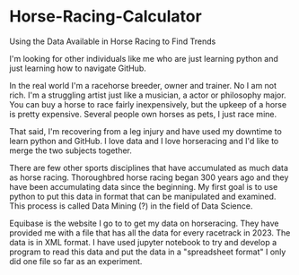 # Horse-Racing-Calculator
Using the Data Available in Horse Racing to Find Trends


I'm looking for other individuals like me who are just learning python and just learning how to navigate GitHub.

In the real world I'm a racehorse breeder, owner and trainer.  No I am not rich.  I'm a struggling artist just like a musician, a actor or philosophy major.  You can buy a horse to race fairly inexpensively, but the upkeep of a horse is pretty expensive.  Several people own horses as pets, I just race mine.

That said, I'm recovering from a leg injury and have used my downtime to learn python and GitHub.  I love data and I love horseracing and I'd like to merge the two subjects together.

There are few other sports disciplines that have accumulated as much data as horse racing.  Thoroughbred horse racing began 300 years ago and they have been accumulating data since the beginning.  My first goal is to use python to put this data in format that can be manipulated and examined.  This process is called Data Mining (?) in the field of Data Science.

Equibase is the website I go to to get my data on horseracing.  They have provided me with a file that has all the data for every racetrack in 2023.  The data is in XML format.  I have used jupyter notebook to try and develop a program to read this data and put the data in a "spreadsheet format"  I only did one file so far as an experiment.
